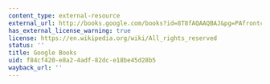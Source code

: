 ```yaml
---
content_type: external-resource
external_url: http://books.google.com/books?id=8T8fAQAAQBAJ&pg=PAfrontcover
has_external_license_warning: true
license: https://en.wikipedia.org/wiki/All_rights_reserved
status: ''
title: Google Books
uid: f84cf420-e8a2-4adf-82dc-e18be45d28b5
wayback_url: ''
---
```

